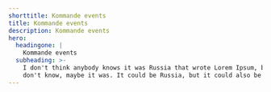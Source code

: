 ```yaml
---
shorttitle: Kommande events
title: Kommande events
description: Kommande events
hero:
  headingone: |
    Kommande events
  subheading: >-
    I don't think anybody knows it was Russia that wrote Lorem Ipsum, but I
    don't know, maybe it was. It could be Russia, but it could also be China.
---
```


